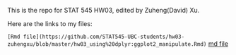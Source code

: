 This is the repo for STAT 545 HW03, edited by Zuheng(David) Xu.

Here are the links to my files:

` [Rmd file](https://github.com/STAT545-UBC-students/hw03-zuhengxu/blob/master/hw03_using%20dplyr:ggplot2_manipulate.Rmd)
` [md file](https://github.com/STAT545-UBC-students/hw03-zuhengxu/blob/master/hw03_using_dplyr_ggplot2_manipulate.md)
